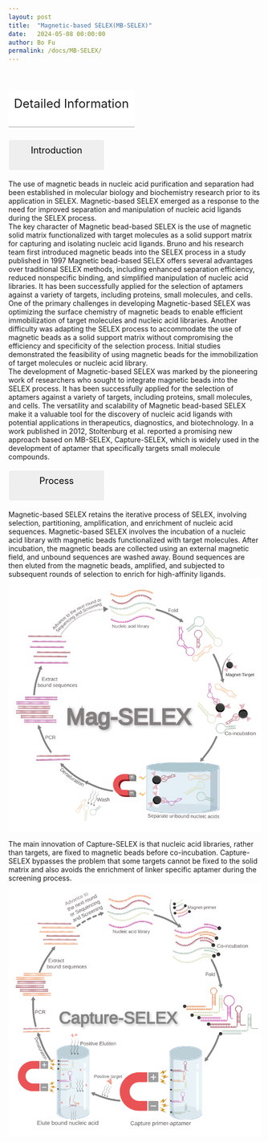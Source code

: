 ```yaml
---
layout: post
title:  "Magnetic-based SELEX(MB-SELEX)"
date:   2024-05-08 00:00:00
author: Bo Fu
permalink: /docs/MB-SELEX/
---
```

<html>
<head>
  <title>横向排列的点击按钮</title>
  <style>
    /* 按钮容器样式 */
    .button-container {
      display: flex;
      justify-content: left;
      align-items: center;
      height: 50px;
    }
    /* 按钮样式 */
    .button {
      display: block;
      padding: 10px;
      font-size:24px;
      margin-right: 10px;
      text-align: center;
      background-color: #ffffff;
      color: #520049;
      text-decoration: none;
      border: 1px solid #520049;
      border-radius: 5px;
    }
    /* 鼠标悬停样式 */
    .button:hover {
      background-color: #c9c5c5;
      cursor: pointer;
    }
  </style>
</head>
</html>

<html lang="zh-cn">
<head>
<meta charset="utf-8"> 
<style>
  .header_box {
     display: block;
      padding: 10px;
      font-size:24px;
      margin-right: 10px;
      text-align: center;
      background-color: #efefef;
      color: #000000;
      text-decoration: none;
      border: 1px solid #c9c5c5;
      border-radius: 5px;
      width:225px;
	    height:50px;
  }
  .header_boxx4 {
    display: block;
      padding: 10px;
      font-size:24px;
      margin-right: 10px;
      text-align: left;
      background-color: #ffffff;
      text-decoration: none;
      border-radius: 1px;
      width:230px;
	    height:50px;
      border-width: 1px 1px 2px 1px;
      border-style: solid solid solid solid;
      border-color:#ffffff #ffffff #ccc #ffffff;
  }
  .blowheader_box{
    display: block;
      padding: 10px;
      font-size:18px;
      margin-right: 10px;
      text-align: center;
      background-color: #efefef;
      color: #000000;
      text-decoration: none;
      border: 1px solid #ffffff;
      border-radius: 5px;
      width:170px;
	    height:40px;
  }
  .box_style{
    background: #ffffff;
  }
  blockquote {
  margin: 0 0 0px;
  }
</style>
</head>
<p><br /></p>


<p class="header_boxx4" id="Structure">Detailed Information</p>
<p class="blowheader_box">Introduction</p>
<font>The use of magnetic beads in nucleic acid purification and separation had been established in molecular biology and biochemistry research prior to its application in SELEX. Magnetic-based SELEX emerged as a response to the need for improved separation and manipulation of nucleic acid ligands during the SELEX process.<br>
The key character of Magnetic bead-based SELEX is the use of magnetic solid matrix functionalized with target molecules as a solid support matrix for capturing and isolating nucleic acid ligands. Bruno and his research team first introduced magnetic beads into the SELEX process in a study published in 1997 Magnetic bead-based SELEX offers several advantages over traditional SELEX methods, including enhanced separation efficiency, reduced nonspecific binding, and simplified manipulation of nucleic acid libraries. It has been successfully applied for the selection of aptamers against a variety of targets, including proteins, small molecules, and cells.<br>
One of the primary challenges in developing Magnetic-based SELEX was optimizing the surface chemistry of magnetic beads to enable efficient immobilization of target molecules and nucleic acid libraries. Another difficulty was adapting the SELEX process to accommodate the use of magnetic beads as a solid support matrix without compromising the efficiency and specificity of the selection process. Initial studies demonstrated the feasibility of using magnetic beads for the immobilization of target molecules or nucleic acid library.<br>
The development of Magnetic-based SELEX was marked by the pioneering work of researchers who sought to integrate magnetic beads into the SELEX process. It has been successfully applied for the selection of aptamers against a variety of targets, including proteins, small molecules, and cells. The versatility and scalability of Magnetic bead-based SELEX make it a valuable tool for the discovery of nucleic acid ligands with potential applications in therapeutics, diagnostics, and biotechnology. In a work published in 2012, Stoltenburg et al. reported a promising new approach based on MB-SELEX, Capture-SELEX, which is widely used in the development of aptamer that specifically targets small molecule compounds.
</font>
<br>

<p class="blowheader_box">Process</p>             
<font >Magnetic-based SELEX retains the iterative process of SELEX, involving selection, partitioning, amplification, and enrichment of nucleic acid sequences. Magnetic-based SELEX involves the incubation of a nucleic acid library with magnetic beads functionalized with target molecules. After incubation, the magnetic beads are collected using an external magnetic field, and unbound sequences are washed away. Bound sequences are then eluted from the magnetic beads, amplified, and subjected to subsequent rounds of selection to enrich for high-affinity ligands.</font>
<img src="/images/SELEX/MB-SELEX.svg" alt="drawing" style="width:800px;display:block;margin:0 auto;border-radius:0;" class="img-responsive">
<div style="display: flex; justify-content: center;">   
</div>
<br>
<font >The main innovation of Capture-SELEX is that nucleic acid libraries, rather than targets, are fixed to magnetic beads before co-incubation. Capture-SELEX bypasses the problem that some targets cannot be fixed to the solid matrix and also avoids the enrichment of linker specific aptamer during the screening process.</font>
<img src="/images/SELEX/Capture-SELEX.svg" alt="drawing" style="width:800px;display:block;margin:0 auto;border-radius:0;" class="img-responsive">
<div style="display: flex; justify-content: center;">   
</div>
<br>


